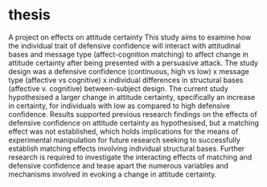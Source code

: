 # thesis
A project on effects on attitude certainty
This study aims to examine how the individual trait of defensive confidence will interact with attitudinal bases and message type (affect-cognition matching) to affect change in attitude certainty after being presented with a persuasive attack. 
The study design was a defensive confidence (continuous, high vs low) x message type (affective vs cognitive) x individual differences in structural bases (affective v. cognitive) between-subject design. 
The current study hypothesised a larger change in attitude certainty, specifically an increase in certainty, for individuals with low as compared to high defensive confidence. 
Results supported previous research findings on the effects of defensive confidence on attitude certainty as hypothesised, but a matching effect was not established, which holds implications for the means of experimental manipulation for future research seeking to successfully establish matching effects involving individual structural bases. Further research is required to investigate the interacting effects of matching and defensive confidence and tease apart the numerous variables and mechanisms involved in evoking a change in attitude certainty. 

